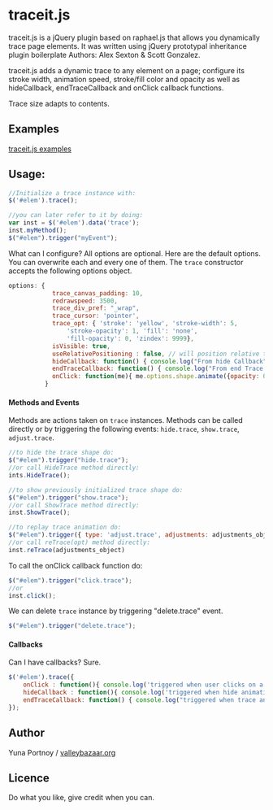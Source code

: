 traceit.js
=======


traceit.js is a jQuery plugin based on raphael.js that allows you dynamically trace page elements.
It was written using jQuery prototypal inheritance plugin boilerplate Authors: Alex Sexton & Scott Gonzalez.

traceit.js adds a dynamic trace to any element on a page; configure its stroke width, animation speed, stroke/fill color and opacity as well as hideCallback, endTraceCallback and onClick callback functions.

Trace size adapts to contents. 

Examples
--------

[traceit.js examples](http://valleybazaar.org/index.html#tracebox)

Usage:
------

```JavaScript
//Initialize a trace instance with:
$('#elem').trace();

//you can later refer to it by doing:
var inst = $('#elem').data('trace');
inst.myMethod();
$("#elem").trigger("myEvent");
```	

What can I configure? All options are optional. Here are the default options. You can overwrite each and every one of them. The ```trace``` constructor accepts the following options object.

```JavaScript
options: {
		    trace_canvas_padding: 10,
		    redrawspeed: 3500,
		    trace_div_pref: "_wrap",
		    trace_cursor: 'pointer',
		    trace_opt: { 'stroke': 'yellow', 'stroke-width': 5, 
        	    'stroke-opacity': 1, 'fill': 'none',
        	    'fill-opacity': 0, 'zindex': 9999},
		    isVisible: true,
		    useRelativePositioning : false, // will position relative to the document by default
		    hideCallback: function() { console.log("From hide Callback") },
		    endTraceCallback: function() { console.log("From end Trace Callback") },
		    onClick: function(me){ me.options.shape.animate({opacity: 0}, 1000, function(){ me.HideTrace(); }); }		
		  }
```

####  Methods and Events
Methods are actions taken on ```trace``` instances.
Methods can be called directly or by triggering the following events: ```hide.trace```, ```show.trace```, ```adjust.trace```.

```JavaScript
//to hide the trace shape do:
$("#elem").trigger("hide.trace");
//or call HideTrace method directly:
ints.HideTrace();

//to show previously initialized trace shape do:
$("#elem").trigger("show.trace");
//or call ShowTrace method directly:
inst.ShowTrace();

//to replay trace animation do:
$("#elem").trigger({ type: 'adjust.trace', adjustments: adjustments_object});
//or call reTrace(opt) method directly:
inst.reTrace(adjustments_object)
```

To call the onClick callback function do:

```JavaScript
$("#elem").trigger("click.trace");
//or
inst.click();
```

We can delete ```trace``` instance by triggering "delete.trace" event. 

```JavaScript
$("#elem").trigger("delete.trace");
```

#### Callbacks
Can I have callbacks? Sure. 

```JavaScript
$('#elem').trace({  
	onClick : function(){ console.log('triggered when user clicks on a trace shape.'); }, 
	hideCallback : function(){ console.log('triggered when hide animation completes.'); },
	endTraceCallback: function() { console.log("triggered when trace animation completes."); },
});

```

Author
------
Yuna Portnoy / [valleybazaar.org](http://valleybazaar.org/)

Licence
-------

Do what you like, give credit when you can.
